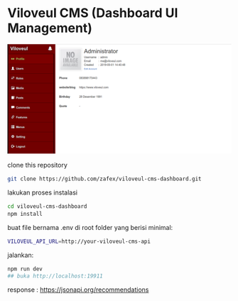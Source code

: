 
# Viloveul CMS (Dashboard UI Management)

![SS](screenshot.png)

clone this repository
```bash
git clone https://github.com/zafex/viloveul-cms-dashboard.git
```
lakukan proses instalasi
```bash
cd viloveul-cms-dashboard
npm install
```
buat file bernama .env di root folder yang berisi minimal:
```bash
VILOVEUL_API_URL=http://your-viloveul-cms-api
```
jalankan:
```bash
npm run dev
## buka http://localhost:19911
```
response : https://jsonapi.org/recommendations